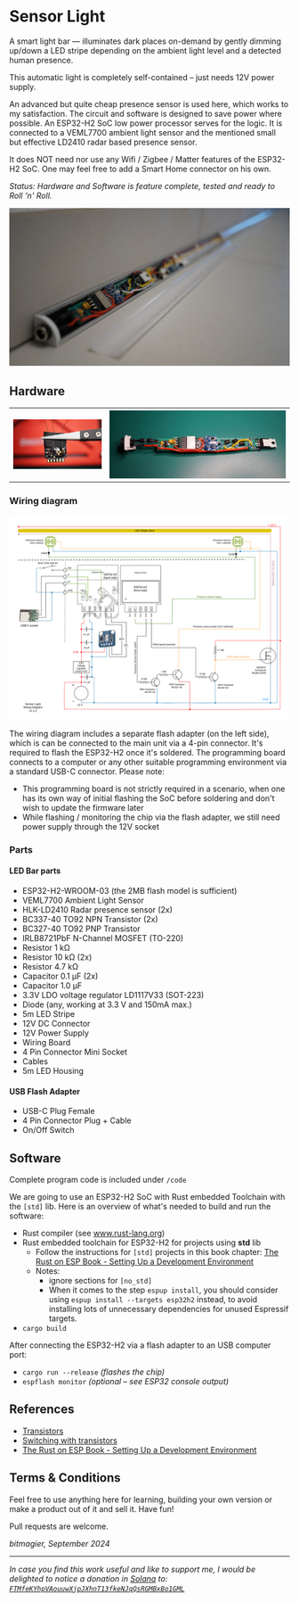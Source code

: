 # Sensor Light

A smart light bar — illuminates dark places on-demand by gently dimming up/down a LED stripe depending on the ambient light level and a detected human presence.

This automatic light is completely self-contained – just needs 12V power supply.

An advanced but quite cheap presence sensor is used here, which works to my satisfaction. The circuit and software is designed to save power where possible. 
An ESP32-H2 SoC low power processor serves for the logic. It is connected to a VEML7700 ambient light sensor and the mentioned small but effective LD2410 radar based presence sensor.

It does NOT need nor use any Wifi / Zigbee / Matter features of the ESP32-H2 SoC. One may feel free to add a Smart Home connector on his own.

_Status: Hardware and Software is feature complete, tested and ready to Roll 'n' Roll._

<a>
    <img src="hardware/pictures/light_bar_final.png" alt="Light bar sketch" width="600">
</a>

## Hardware

<a>
    <table style="border-style: none">
        <tr>
            <th><img src="./hardware/pictures/esp32h2.png" alt="drawing" width="300"/></th>
            <th><img src="./hardware/pictures/main_board_complete.png" alt="drawing" width="600"></th>
        </tr>
    </table>
</a>

### Wiring diagram
<a>
    <source media="(prefers-color-scheme: dark)" srcset="hardware/wiring_diagram_dark.svg">
    <source media="(prefers-color-scheme: light)" srcset="hardware/wiring_diagram_light.svg">
    <img alt="Wiring diagram" src="hardware/wiring_diagram_light.svg">
</a>

The wiring diagram includes a separate flash adapter (on the left side), which is can be connected to the main unit via a 4-pin connector. It's required to flash the ESP32-H2 once it's soldered.
The programming board connects to a computer or any other suitable programming environment via a standard USB-C connector.
Please note:
- This programming board is not strictly required in a scenario, when one has its own way of initial flashing the SoC before soldering and don't wish to update the firmware later
- While flashing / monitoring the chip via the flash adapter, we still need power supply through the 12V socket

### Parts 

#### LED Bar parts
- ESP32-H2-WROOM-03  (the 2MB flash model is sufficient)
- VEML7700 Ambient Light Sensor
- HLK-LD2410 Radar presence sensor (2x)
- BC337-40 TO92 NPN Transistor (2x)
- BC327-40 TO92 PNP Transistor
- IRLB8721PbF N-Channel MOSFET (TO-220)
- Resistor 1 kΩ
- Resistor 10 kΩ (2x)
- Resistor 4.7 kΩ
- Capacitor 0.1 µF (2x)
- Capacitor 1.0 µF
- 3.3V LDO voltage regulator LD1117V33 (SOT-223)
- Diode (any, working at 3.3 V and 150mA max.)
- 5m LED Stripe
- 12V DC Connector
- 12V Power Supply
- Wiring Board
- 4 Pin Connector Mini Socket
- Cables
- 5m LED Housing

#### USB Flash Adapter
- USB-C Plug Female
- 4 Pin Connector Plug + Cable
- On/Off Switch

## Software

Complete program code is included under `/code` 

We are going to use an ESP32-H2 SoC with Rust embedded Toolchain with the `[std]` lib.
Here is an overview of what's needed to build and run the software:

- Rust compiler (see www.rust-lang.org) 
- Rust embedded toolchain for ESP32-H2 for projects using __std__ lib
    - Follow the instructions for `[std]` projects in this book chapter:
        [The Rust on ESP Book - Setting Up a Development Environment](https://esp-rs.github.io/book/installation/index.html)
    - Notes:
      - ignore sections for `[no_std]` 
      - When it comes to the step `espup install`, you should consider using `espup install --targets esp32h2` instead, to avoid installing lots of unnecessary dependencies for unused Espressif targets.
- `cargo build`
 
After connecting the ESP32-H2 via a flash adapter to an USB computer port: 
- `cargo run --release`  _(flashes the chip)_
- `espflash monitor` _(optional – see ESP32 console output)_ 

## References

- [Transistors](http://stefanfrings.de/transistoren/index.html)
- [Switching with transistors](https://dl6gl.de/schalten-mit-transistoren.html)
- [The Rust on ESP Book - Setting Up a Development Environment](https://esp-rs.github.io/book/installation/index.html)


## Terms & Conditions
Feel free to use anything here for learning, building your own version or make a product out of it and sell it.
Have fun!

Pull requests are welcome.

_bitmagier, September 2024_

---

_In case you find this work useful and like to support me, I would be delighted to notice a donation in [Solana](https://solana.com/) to: [`FTMfeKYhpVAouuwXjpJXhnT13fkeNJqQsRGMBxBo1GML`](./hardware/pictures/solana_wallet.png)_
